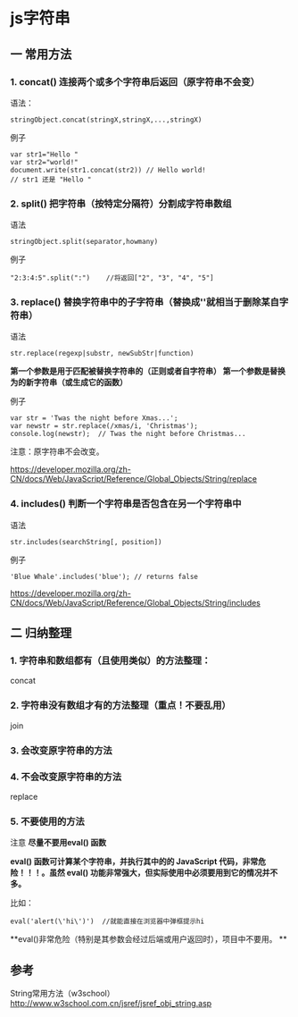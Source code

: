 # js字符串

## 一 常用方法
### 1. concat() 连接两个或多个字符串后返回（原字符串不会变）
语法：


```
stringObject.concat(stringX,stringX,...,stringX)
```

例子


```
var str1="Hello "
var str2="world!"
document.write(str1.concat(str2)) // Hello world!  
// str1 还是 "Hello "
```

### 2. split() 把字符串（按特定分隔符）分割成字符串数组
语法

```
stringObject.split(separator,howmany)
```

例子


```
"2:3:4:5".split(":")	//将返回["2", "3", "4", "5"]
```

### 3. replace()  替换字符串中的子字符串（替换成''就相当于删除某自字符串）

语法

```
str.replace(regexp|substr, newSubStr|function)
```

**第一个参数是用于匹配被替换字符串的（正则或者自字符串）
第一个参数是替换为的新字符串（或生成它的函数）**

例子
```
var str = 'Twas the night before Xmas...';
var newstr = str.replace(/xmas/i, 'Christmas');
console.log(newstr);  // Twas the night before Christmas...
```

注意：原字符串不会改变。

https://developer.mozilla.org/zh-CN/docs/Web/JavaScript/Reference/Global_Objects/String/replace

### 4. includes() 判断一个字符串是否包含在另一个字符串中

语法


```
str.includes(searchString[, position])
```

例子


```
'Blue Whale'.includes('blue'); // returns false
```

https://developer.mozilla.org/zh-CN/docs/Web/JavaScript/Reference/Global_Objects/String/includes





## 二 归纳整理
### 1. 字符串和数组都有（且使用类似）的方法整理：
concat

### 2. 字符串没有数组才有的方法整理（重点！不要乱用）
join

### 3. 会改变原字符串的方法

### 4. 不会改变原字符串的方法
replace

### 5. 不要使用的方法

注意
**尽量不要用eval() 函数**

**eval() 函数可计算某个字符串，并执行其中的的 JavaScript 代码，非常危险！！！。虽然 eval() 功能非常强大，但实际使用中必须要用到它的情况并不多。**

比如：


```
eval('alert(\'hi\')')  //就能直接在浏览器中弹框提示hi
```

**eval()非常危险（特别是其参数会经过后端或用户返回时），项目中不要用。
**



## 参考
String常用方法（w3school）
http://www.w3school.com.cn/jsref/jsref_obj_string.asp




